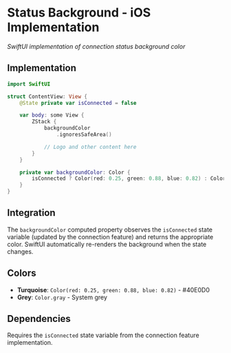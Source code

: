 # Status Background - iOS Implementation
*SwiftUI implementation of connection status background color*

## Implementation

```swift
import SwiftUI

struct ContentView: View {
    @State private var isConnected = false

    var body: some View {
        ZStack {
            backgroundColor
                .ignoresSafeArea()

            // Logo and other content here
        }
    }

    private var backgroundColor: Color {
        isConnected ? Color(red: 0.25, green: 0.88, blue: 0.82) : Color.gray
    }
}
```

## Integration

The `backgroundColor` computed property observes the `isConnected` state variable (updated by the connection feature) and returns the appropriate color. SwiftUI automatically re-renders the background when the state changes.

## Colors

- **Turquoise**: `Color(red: 0.25, green: 0.88, blue: 0.82)` - #40E0D0
- **Grey**: `Color.gray` - System grey

## Dependencies

Requires the `isConnected` state variable from the connection feature implementation.
